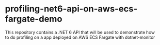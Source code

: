 # profiling-net6-api-on-aws-ecs-fargate-demo
This repository contains a .NET 6 API that will be used to demonstrate how to do profiling on a app deployed on AWS ECS Fargate with dotnet-monitor
